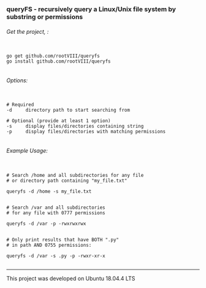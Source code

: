 ### queryFS - recursively query a Linux/Unix file system by substring or permissions


###### Get the project, :
<pre>
  <code>
go get github.com/rootVIII/queryfs
go install github.com/rootVIII/queryfs
  </code>
</pre>


###### Options:
<pre>
  <code>
# Required
-d     directory path to start searching from

# Optional (provide at least 1 option)
-s     display files/directories containing string
-p     display files/directories with matching permissions
  </code>
</pre>



###### Example Usage:
<pre>
  <code>
# Search /home and all subdirectories for any file
# or directory path containing &#34;my_file.txt&#34;

queryfs -d /home -s my_file.txt


# Search /var and all subdirectories
# for any file with 0777 permissions

queryfs -d /var -p -rwxrwxrwx


# Only print results that have BOTH &#34;.py&#34;
# in path AND 0755 permissions:

queryfs -d /var -s .py -p -rwxr-xr-x
  </code>
</pre>


<hr>
This project was developed on Ubuntu 18.04.4 LTS